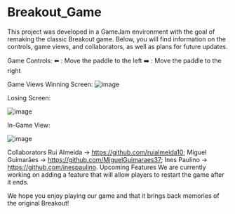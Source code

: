 # Breakout_Game
This project was developed in a GameJam environment with the goal of remaking the classic Breakout game. Below, you will find information on the controls, game views, and collaborators, as well as plans for future updates.

Game Controls:
⬅️ : Move the paddle to the left
➡️ : Move the paddle to the right

Game Views
Winning Screen:
![image](https://github.com/user-attachments/assets/a17279d5-d9e0-4a62-916e-e7bb3faa6612)

Losing Screen:

![image](https://github.com/user-attachments/assets/59f8d0cf-bdd3-4865-9f0e-e9c09579ed41)


In-Game View:

![image](https://github.com/user-attachments/assets/f76dd723-97a4-4a38-8334-d88e9eb62e00)


Collaborators
Rui Almeida -> https://github.com/ruialmeida10;
Miguel Guimarães -> https://github.com/MiguelGuimaraes37;
Ines Paulino -> https://github.com/inespaulino.
Upcoming Features
We are currently working on adding a feature that will allow players to restart the game after it ends.

We hope you enjoy playing our game and that it brings back memories of the original Breakout!
